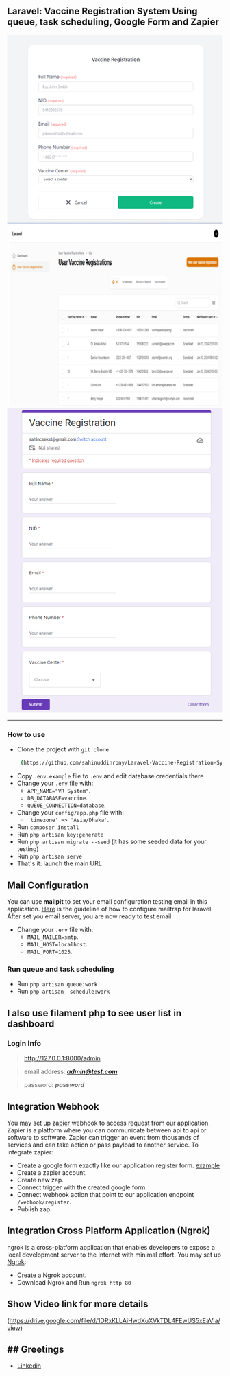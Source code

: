 ## Laravel: Vaccine Registration System Using queue, task scheduling, Google Form and Zapier 

![Demo screenshot](./demo-screenshot.png)
![Demo screenshot](./demo-screenshot1.png)
![Demo screenshot](./demo-screenshot2.png)

-----

### How to use
- Clone the project with `git clone`
  ```bash
   (https://github.com/sahinuddinrony/Laravel-Vaccine-Registration-System-with-Google-Form-and-Zapier.git)
  ```
- Copy `.env.example` file to `.env` and edit database credentials there
- Change your `.env` file with:
    - `APP_NAME="VR System"`.
    - `DB_DATABASE=vaccine`.
    - `QUEUE_CONNECTION=database`.
- Change your `config/app.php` file with:
    - `'timezone' => 'Asia/Dhaka'`.
- Run `composer install`
- Run `php artisan key:generate`
- Run `php artisan migrate --seed` (it has some seeded data for your testing)
- Run `php artisan serve`
- That's it: launch the main URL

## Mail Configuration
You can use **mailpit** to set your email configuration testing email in this application. [Here](https://github.com/axllent/mailpit) is the guideline of how to configure mailtrap for laravel.
After set you email server, you are now ready to test email.
- Change your `.env` file with:
    - `MAIL_MAILER=smtp`.
    - `MAIL_HOST=localhost`.
    - `MAIL_PORT=1025`.

### Run queue and task scheduling
 - Run `php artisan queue:work`
 - Run `php artisan  schedule:work`

## I also use filament php to see user list in dashboard
### Login Info

> http://127.0.0.1:8000/admin

> email address:  ***admin@test.com***

> password:  ***password***

## Integration Webhook
You may set up [zapier](https://zapier.com/) webhook to access request from our application. Zapier is a platform where you can communicate between api to api or software to software. Zapier can trigger an event from thousands of services and can take action or pass payload to another service. To integrate zapier:
- Create a google form exactly like our application register form. [example](https://forms.gle/Pdy5HKZp4V2DzmiWA)
- Create a zapier account.
- Create new zap.
- Connect trigger with the created google form.
- Connect webhook action that point to our application endpoint `/webhook/register`.
- Publish zap.

## Integration Cross Platform Application (Ngrok)
ngrok is a cross-platform application that enables developers to expose a local development server to the Internet with minimal effort. 
You may set up [Ngrok](https://ngrok.com/):
- Create a Ngrok account.
- Download Ngrok and Run `ngrok http 80`

## Show Video link for more details
(https://drive.google.com/file/d/1DRxKLLAiHwdXuXVkTDL4FEwUS5xEaVla/view)

## ## Greetings
- [Linkedin](https://www.linkedin.com/in/sahinuddinrony/)

